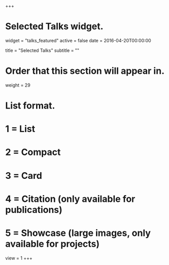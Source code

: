 +++
# Selected Talks widget.
widget = "talks_featured"
active = false
date = 2016-04-20T00:00:00

title = "Selected Talks"
subtitle = ""

# Order that this section will appear in.
weight = 29

# List format.
#   1 = List
#   2 = Compact
#   3 = Card
#   4 = Citation (only available for publications)
#   5 = Showcase (large images, only available for projects)
view = 1
+++
